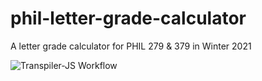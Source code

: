 # phil-letter-grade-calculator
A letter grade calculator for PHIL 279 &amp; 379 in Winter 2021

![Transpiler-JS Workflow](https://github.com/cloudyyoung/phil-letter-grade-calculator/workflows/Transpiler-JS%20Workflow/badge.svg)
